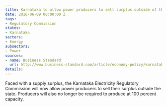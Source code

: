 ```yaml
---
title: Karnataka to allow power producers to sell surplus outside of the state
date: 2016-06-09 00:00:00 Z
tags:
- Regulatory Commission
states:
- Karnataka
sectors:
- Energy
subsectors:
- Power
sources:
- name: Business Standard
  url: http://www.business-standard.com/article/economy-policy/karnataka-power-producers-can-sell-surplus-outside-116053101108_1.html
details: 
---
```


Faced with a supply surplus, the Karnataka Electricity Regulatory Commission will now allow power producers to sell their surplus outside the state. Producers will also no longer be required to produce at 100 percent capacity.
